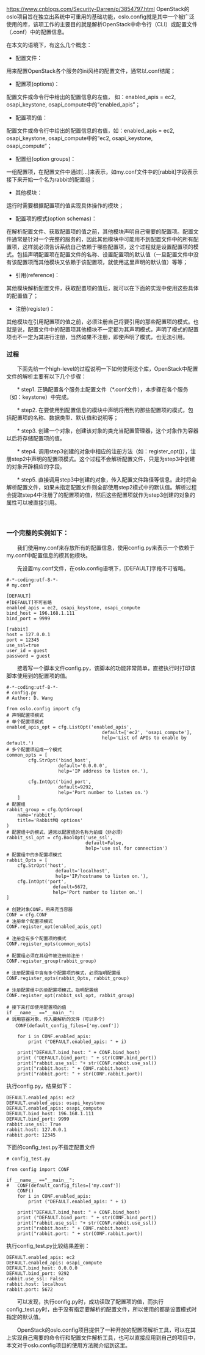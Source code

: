https://www.cnblogs.com/Security-Darren/p/3854797.html
OpenStack的oslo项目旨在独立出系统中可重用的基础功能，oslo.config就是其中一个被广泛使用的库，该项工作的主要目的就是解析OpenStack中命令行（CLI）或配置文件（.conf）中的配置信息。

在本文的语境下，有这么几个概念：

* 配置文件：　　

用来配置OpenStack各个服务的ini风格的配置文件，通常以.conf结尾；

* 配置项(options)：　　　

配置文件或命令行中给出的配置信息的左值， 如：enabled_apis = ec2, osapi_keystone, osapi_compute中的“enabled_apis”；

* 配置项的值：    

配置文件或命令行中给出的配置信息的右值，如：enabled_apis = ec2, osapi_keystone, osapi_compute中的“ec2, osapi_keystone, osapi_compute”；

* 配置组(option groups)：　　　

一组配置项，在配置文件中通过[...]来表示，如my.conf文件中的[rabbit]字段表示接下来开始一个名为rabbit的配置组；

* 其他模块：　　

运行时需要根据配置项的值实现具体操作的模块；

* 配置项的模式(option schemas)：

在解析配置文件、获取配置项的值之前，其他模块声明自己需要的配置项。配置文件通常是针对一个完整的服务的，因此其他模块中可能用不到配置文件中的所有配置项，这样就必须告诉系统自己依赖于哪些配置项，这个过程就是设置配置项的模式。包括声明配置项在配置文件的名称、设置配置项的默认值（一旦配置文件中没有该配置项而其他模块又依赖于该配置项，就使用这里声明的默认值）等等；

* 引用(reference)：　　　　

其他模块解析配置文件，获取配置项的值后，就可以在下面的实现中使用这些具体的配置值了；

* 注册(register)：　　　　

其他模块在引用配置项的值之前，必须注册自己将要引用的那些配置项的模式。也就是说，配置文件中的配置项其他模块不一定都为其声明模式，声明了模式的配置项也不一定为其进行注册，当然如果不注册，即使声明了模式，也无法引用。


### 过程
　　下面先给一个high-level的过程说明一下如何使用这个库，OpenStack中配置文件的解析主要有以下几个步骤：

　　* step1. 正确配置各个服务主配置文件（\*.conf文件），本步骤在各个服务（如：keystone）中完成。

　　* step2. 在要使用到配置信息的模块中声明将用到的那些配置项的模式，包括配置项的名称、数据类型、默认值和说明等；

　　* step3. 创建一个对象，创建该对象的类充当配置管理器，这个对象作为容器以后将存储配置项的值。

　　* step4. 调用step3创建的对象中相应的注册方法（如：register_opt()），注册step2中声明的配置项模式。这个过程不会解析配置文件，只是为step3中创建的对象开辟相应的字段。

　　* step5. 直接调用step3中创建的对象，传入配置文件路径等信息。此时将会解析配置文件，如果未指定配置文件则全部使用step2模式中的默认值。解析过程会提取step4中注册了的配置项的值，然后这些配置项就作为step3创建的对象的属性可以被直接引用。

　　

### 一个完整的实例如下：

　　我们使用my.conf来存放所有的配置信息，使用config.py来表示一个依赖于my.conf中配置信息的模其他模块。

　　先设置my.conf文件，在oslo.config语境下，[DEFAULT]字段不可省略。
```
#-*-coding:utf-8-*-
# my.conf

[DEFAULT]
#[DEFAULT]不可省略
enabled_apis = ec2, osapi_keystone, osapi_compute
bind_host = 196.168.1.111
bind_port = 9999

[rabbit]
host = 127.0.0.1
port = 12345
use_ssl=true
user_id = guest
password = guest
```

　　接着写一个脚本文件config.py，该脚本的功能非常简单，直接执行时打印该脚本使用到的配置项的值。
```
#-*-coding:utf-8-*-
# config.py
# Author: D. Wang

from oslo.config import cfg
# 声明配置项模式
# 单个配置项模式
enabled_apis_opt = cfg.ListOpt('enabled_apis',
                                   default=['ec2', 'osapi_compute'],
                                   help='List of APIs to enable by default.')
# 多个配置项组成一个模式
common_opts = [
        cfg.StrOpt('bind_host',
                   default='0.0.0.0',
                   help='IP address to listen on.'),

        cfg.IntOpt('bind_port',
                   default=9292,
                   help='Port number to listen on.')
    ]
# 配置组
rabbit_group = cfg.OptGroup(
    name='rabbit',
    title='RabbitMQ options'
)
# 配置组中的模式，通常以配置组的名称为前缀（非必须）
rabbit_ssl_opt = cfg.BoolOpt('use_ssl',
                             default=False,
                             help='use ssl for connection')
# 配置组中的多配置项模式
rabbit_Opts = [
    cfg.StrOpt('host',
                  default='localhost',
                  help='IP/hostname to listen on.'),
    cfg.IntOpt('port',
                 default=5672,
                 help='Port number to listen on.')
]

# 创建对象CONF，用来充当容器
CONF = cfg.CONF
# 注册单个配置项模式
CONF.register_opt(enabled_apis_opt)

# 注册含有多个配置项的模式
CONF.register_opts(common_opts)

# 配置组必须在其组件被注册前注册！
CONF.register_group(rabbit_group)

# 注册配置组中含有多个配置项的模式，必须指明配置组
CONF.register_opts(rabbit_Opts, rabbit_group)

# 注册配置组中的单配置项模式，指明配置组
CONF.register_opt(rabbit_ssl_opt, rabbit_group)

# 接下来打印使用配置项的值
if __name__ =="__main__":
# 调用容器对象，传入要解析的文件（可以多个）
　　CONF(default_config_files=['my.conf'])

    for i in CONF.enabled_apis:
        print ("DEFAULT.enabled_apis: " + i)

    print("DEFAULT.bind_host: " + CONF.bind_host)
    print ("DEFAULT.bind_port: " + str(CONF.bind_port))
    print("rabbit.use_ssl: "+ str(CONF.rabbit.use_ssl))
    print("rabbit.host: " + CONF.rabbit.host)
    print("rabbit.port: " + str(CONF.rabbit.port))
```
执行config.py，结果如下：
```
DEFAULT.enabled_apis: ec2
DEFAULT.enabled_apis: osapi_keystone
DEFAULT.enabled_apis: osapi_compute
DEFAULT.bind_host: 196.168.1.111
DEFAULT.bind_port: 9999
rabbit.use_ssl: True
rabbit.host: 127.0.0.1
rabbit.port: 12345
```

下面的config_test.py不指定配置文件

```
# config_test.py

from config import CONF

if __name__ =="__main__":
#   CONF(default_config_files=['my.conf'])
    CONF()
    for i in CONF.enabled_apis:
        print ("DEFAULT.enabled_apis: " + i)

    print("DEFAULT.bind_host: " + CONF.bind_host)
    print ("DEFAULT.bind_port: " + str(CONF.bind_port))
    print("rabbit.use_ssl: "+ str(CONF.rabbit.use_ssl))
    print("rabbit.host: " + CONF.rabbit.host)
    print("rabbit.port: " + str(CONF.rabbit.port))
```
执行config_test.py比较结果差别：

```
DEFAULT.enabled_apis: ec2
DEFAULT.enabled_apis: osapi_compute
DEFAULT.bind_host: 0.0.0.0
DEFAULT.bind_port: 9292
rabbit.use_ssl: False
rabbit.host: localhost
rabbit.port: 5672
```

　　可以发现，执行config.py时，成功读取了配置项的值，而执行config_test.py时，由于没有指定要解析的配置文件，所以使用的都是设置模式时指定的默认值。

　　OpenStack的oslo.config项目提供了一种开放的配置项解析工具，可以在其上实现自己需要的命令行和配置文件解析工具，也可以直接应用到自己的项目中，本文对于oslo.config项目的使用方法就介绍到这里。
